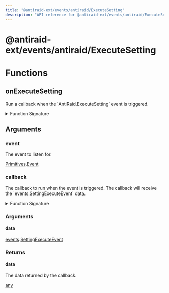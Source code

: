 ```yaml
---
title: "@antiraid-ext/events/antiraid/ExecuteSetting"
description: "API reference for @antiraid-ext/events/antiraid/ExecuteSetting"
---
```


<div id="@antiraid-ext/events/antiraid/ExecuteSetting"></div>

# @antiraid-ext/events/antiraid/ExecuteSetting

<div id="Functions"></div>

# Functions

<div id="onExecuteSetting"></div>

## onExecuteSetting

Run a callback when the \`AntiRaid.ExecuteSetting\` event is triggered.

<details>
<summary>Function Signature</summary>

```luau
--- Run a callback when the \`AntiRaid.ExecuteSetting\` event is triggered.
--- @param event The event to listen for.
--- @param callback The callback to run when the event is triggered. The callback will receive the \`events.SettingExecuteEvent\` data.
--- @return data The data returned by the callback.
function onExecuteSetting(event: Primitives.Event, callback: (data: events.SettingExecuteEvent) -> any) end
```

</details>

<div id="Arguments"></div>

## Arguments

<div id="event"></div>

### event

The event to listen for.

[Primitives](#module.Primitives).[Event](#Event)



<div id="callback"></div>

### callback

The callback to run when the event is triggered. The callback will receive the \`events.SettingExecuteEvent\` data.

<details>
<summary>Function Signature</summary>

```luau
callback: (data: events.SettingExecuteEvent) -> any
```

</details>

<div id="Arguments"></div>

### Arguments

<div id="data"></div>

#### data

[events](#module.events).[SettingExecuteEvent](#SettingExecuteEvent)



<div id="Returns"></div>

### Returns

<div id="data"></div>

#### data

The data returned by the callback.

[any](#any)
